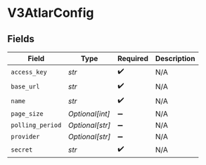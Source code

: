 # V3AtlarConfig


## Fields

| Field              | Type               | Required           | Description        |
| ------------------ | ------------------ | ------------------ | ------------------ |
| `access_key`       | *str*              | :heavy_check_mark: | N/A                |
| `base_url`         | *str*              | :heavy_check_mark: | N/A                |
| `name`             | *str*              | :heavy_check_mark: | N/A                |
| `page_size`        | *Optional[int]*    | :heavy_minus_sign: | N/A                |
| `polling_period`   | *Optional[str]*    | :heavy_minus_sign: | N/A                |
| `provider`         | *Optional[str]*    | :heavy_minus_sign: | N/A                |
| `secret`           | *str*              | :heavy_check_mark: | N/A                |